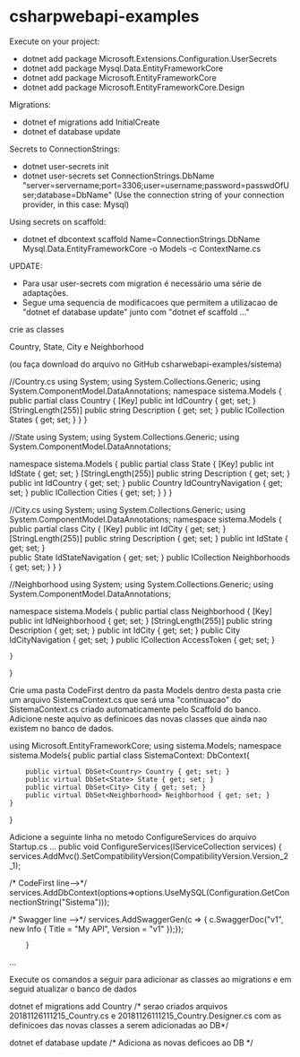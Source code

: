 # csharpwebapi-examples


Execute on your project:

- dotnet add package Microsoft.Extensions.Configuration.UserSecrets
- dotnet add package Mysql.Data.EntityFrameworkCore
- dotnet add package Microsoft.EntityFrameworkCore
- dotnet add package Microsoft.EntityFrameworkCore.Design

Migrations:

- dotnet ef migrations add InitialCreate
- dotnet ef database update

Secrets to ConnectionStrings:
- dotnet user-secrets init
- dotnet user-secrets set ConnectionStrings.DbName "server=servername;port=3306;user=username;password=passwdOfUser;database=DbName" (Use the connection string of your connection provider, in this case: Mysql)

Using secrets on scaffold:

- dotnet ef dbcontext scaffold Name=ConnectionStrings.DbName Mysql.Data.EntityFrameworkCore -o Models -c ContextName.cs


UPDATE:
 - Para usar user-secrets com migration &eacute; necess&aacute;rio uma s&eacute;rie de adapta&ccedil;&otilde;es.
 - Segue uma sequencia de modificacoes que permitem a utilizacao de "dotnet ef database update" junto com "dotnet ef scaffold ..."



crie as classes

Country, State, City e Neighborhood

(ou faça download do arquivo no GitHub  csharwebapi-examples/sistema)

//Country.cs
using System;
using System.Collections.Generic;
using System.ComponentModel.DataAnnotations;
namespace sistema.Models
{
    public partial class Country
    {
        [Key]
        public int IdCountry { get; set; }
        [StringLength(255)]
        public string Description { get; set; }
        public ICollection<State> States { get; set; }
    }
}

//State
using System;
using System.Collections.Generic;
using System.ComponentModel.DataAnnotations;

namespace sistema.Models
{
    public partial class State
    {
        [Key]
        public int IdState { get; set; }
        [StringLength(255)]
        public string Description { get; set; }
        public int IdCountry { get; set; }
        public Country IdCountryNavigation { get; set; }
        public ICollection<City> Cities { get; set; }
    }
}

//City.cs
using System;
using System.Collections.Generic;
using System.ComponentModel.DataAnnotations;
namespace sistema.Models
{
    public partial class City
    {
        [Key]
        public int IdCity { get; set; }
        [StringLength(255)]
        public string Description { get; set; }
        public int IdState { get; set; }       
        public State IdStateNavigation { get; set; }
        public ICollection<Neighborhood> Neighborhoods { get; set; }
    }
}

//Neighborhood
using System;
using System.Collections.Generic;
using System.ComponentModel.DataAnnotations;

namespace sistema.Models
{
    public partial class Neighborhood
    {
        [Key]
        public int IdNeighborhood { get; set; }
        [StringLength(255)]
        public string Description { get; set; }
        public int IdCity { get; set; }
        public City IdCityNavigation { get; set; }
        public ICollection<AccessToken> AccessToken { get; set; }
       
    }
}


Crie uma pasta CodeFirst dentro da pasta Models
dentro desta pasta crie um arquivo SistemaContext.cs que será uma "continuacao" do SistemaContext.cs criado automaticamente pelo Scaffold do banco.
Adicione neste aquivo as definicoes das novas classes que ainda nao existem no banco de dados.

using Microsoft.EntityFrameworkCore;
using sistema.Models;
namespace sistema.Models{
    public partial class SistemaContext: DbContext{
        
        public virtual DbSet<Country> Country { get; set; }
        public virtual DbSet<State> State { get; set; }
        public virtual DbSet<City> City { get; set; }
        public virtual DbSet<Neighborhood> Neighborhood { get; set; }
    }
}

Adicione a seguinte linha no metodo ConfigureServices do arquivo Startup.cs
...
	public void ConfigureServices(IServiceCollection services)
        {
            services.AddMvc().SetCompatibilityVersion(CompatibilityVersion.Version_2_1);

/* CodeFirst line-->*/  services.AddDbContext<SistemaContext>(options=>options.UseMySQL(Configuration.GetConnectionString("Sistema")));

/* Swagger line  -->*/  services.AddSwaggerGen(c => { c.SwaggerDoc("v1", new Info { Title = "My API", Version = "v1" });});
            
        } 
...

Execute os comandos a seguir para adicionar as classes ao migrations e em seguid atualizar o banco de dados

dotnet ef migrations add Country /* serao criados arquivos 20181126111215_Country.cs e 20181126111215_Country.Designer.cs com as definicoes das novas classes a serem adicionadas ao DB*/

dotnet ef database update /* Adiciona as novas deficoes ao DB */
